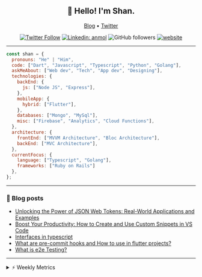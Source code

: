 <h2 align="center">👋 Hello! I'm Shan.</h2>
<p align="center">
  <a href="https://medium.com/feed/@shan-shaji">Blog</a> •
  <a href="https://twitter.com/intent/follow?screen_name=shan__shaji">Twitter</a>
</p>

<p align="center"><a href="https://twitter.com/intent/follow?screen_name=shan__shaji"><img src="https://img.shields.io/twitter/follow/shan__shaji?style=flat" alt="Twitter Follow"></a>
<a href="https://www.linkedin.com/in/shan-shaji/"><img src="https://img.shields.io/badge/shan-shaji?style=flat-square&amp;logo=Linkedin&amp;logoColor=white&amp;link=https://www.linkedin.com/in/shan-shaji/" alt="Linkedin: anmol"></a>
<img src="https://img.shields.io/github/followers/shan-shaji?label=Follow&amp;style=social" alt="GitHub followers">
<a href="http://shan-shaji.github.io/"><img src="https://img.shields.io/badge/Website-46a2f1.svg?&amp;style=flat-square&amp;logo=Google-Chrome&amp;logoColor=white&amp;link=http://shan-shaji.github.io/" alt="website"></a></p>

<hr>

```javascript
const shan = {
  pronouns: "He" | "Him",
  code: ["Dart", "Javascript", "Typescript", "Python", "Golang"],
  askMeAbout: ["Web dev", "Tech", "App dev", "Designing"],
  technologies: {
    backEnd: {
      js: ["Node JS", "Express"],
    },
    mobileApp: {
      hybrid: ["Flutter"],
    },
    databases: ["Mongo", "MySql"],
    misc: ["Firebase", "Analytics", "Cloud Functions"],
  },
  architecture: {
    frontEnd: ["MVVM Architecture", "Bloc Architecture"],
    backEnd: ["MVC Architecture"],
  },
  currentFocus: {
    language: ["Typescript", "Golang"],
    frameworks: ["Ruby on Rails"]
  },
};
```

<hr>

<!-- I love connecting with different people</b> so if you want to say <b>hi, I'll be happy to meet you more!</b> 😊</em> -->

### 📕 Blog posts

<!-- BLOG-POST-LIST:START -->
- [Unlocking the Power of JSON Web Tokens: Real-World Applications and Examples](https://dev.to/shanshaji/unlocking-the-power-of-json-web-tokens-real-world-applications-and-examples-1m30)
- [Boost Your Productivity: How to Create and Use Custom Snippets in VS Code](https://dev.to/shanshaji/boost-your-productivity-how-to-create-and-use-custom-snippets-in-vs-code-5bbo)
- [Interfaces in typescript](https://dev.to/shanshaji/interfaces-in-typescript-55f8)
- [What are pre-commit hooks and How to use in flutter projects?](https://dev.to/shanshaji/what-are-pre-commit-hooks-and-how-to-use-in-flutter-projects-4c0m)
- [What is e2e Testing?](https://dev.to/shanshaji/what-is-e2e-testing-1eg0)
<!-- BLOG-POST-LIST:END -->

<hr>
<details>
    <summary>⚡ Weekly Metrics</summary>
    <p>
    
<!--START_SECTION:waka-->
![Code Time](http://img.shields.io/badge/Code%20Time-1%2C999%20hrs%2050%20mins-blue)

![Profile Views](http://img.shields.io/badge/Profile%20Views-4-blue)

**🐱 My GitHub Data** 

> 📦 ? Used in GitHub's Storage 
 > 
> 🏆 270 Contributions in the Year 2023
 > 
> 💼 Opted to Hire
 > 
> 📜 131 Public Repositories 
 > 
> 🔑 0 Private Repositories 
 > 
**I'm a Night 🦉** 

```text
🌞 Morning                4109 commits        ███░░░░░░░░░░░░░░░░░░░░░░   10.94 % 
🌆 Daytime                10075 commits       ███████░░░░░░░░░░░░░░░░░░   26.81 % 
🌃 Evening                17494 commits       ████████████░░░░░░░░░░░░░   46.56 % 
🌙 Night                  5896 commits        ████░░░░░░░░░░░░░░░░░░░░░   15.69 % 
```
📅 **I'm Most Productive on Thursday** 

```text
Monday                   5274 commits        ████░░░░░░░░░░░░░░░░░░░░░   14.04 % 
Tuesday                  5944 commits        ████░░░░░░░░░░░░░░░░░░░░░   15.82 % 
Wednesday                4715 commits        ███░░░░░░░░░░░░░░░░░░░░░░   12.55 % 
Thursday                 8095 commits        █████░░░░░░░░░░░░░░░░░░░░   21.54 % 
Friday                   6393 commits        ████░░░░░░░░░░░░░░░░░░░░░   17.01 % 
Saturday                 3510 commits        ██░░░░░░░░░░░░░░░░░░░░░░░   09.34 % 
Sunday                   3643 commits        ██░░░░░░░░░░░░░░░░░░░░░░░   09.70 % 
```


📊 **This Week I Spent My Time On** 

```text
🕑︎ Time Zone: Asia/Kolkata

💬 Programming Languages: 
Dart                     8 hrs 43 mins       ████████████████░░░░░░░░░   64.67 % 
TypeScript               2 hrs 32 mins       █████░░░░░░░░░░░░░░░░░░░░   18.81 % 
YAML                     56 mins             ██░░░░░░░░░░░░░░░░░░░░░░░   07.01 % 
Text                     31 mins             █░░░░░░░░░░░░░░░░░░░░░░░░   03.87 % 
JSON                     17 mins             █░░░░░░░░░░░░░░░░░░░░░░░░   02.22 % 

🔥 Editors: 
Android Studio           10 hrs 10 mins      ███████████████████░░░░░░   75.44 % 
VS Code                  3 hrs 18 mins       ██████░░░░░░░░░░░░░░░░░░░   24.56 % 

🐱‍💻 Projects: 
turbo-flutter            9 hrs 51 mins       ██████████████████░░░░░░░   73.02 % 
homeday                  2 hrs 30 mins       █████░░░░░░░░░░░░░░░░░░░░   18.55 % 
ruby-blog                17 mins             █░░░░░░░░░░░░░░░░░░░░░░░░   02.15 % 
coverage_test            16 mins             █░░░░░░░░░░░░░░░░░░░░░░░░   02.03 % 
block-mate               14 mins             ░░░░░░░░░░░░░░░░░░░░░░░░░   01.83 % 

💻 Operating System: 
Mac                      13 hrs 29 mins      █████████████████████████   100.00 % 
```

**I Mostly Code in Dart** 

```text
Dart                     52 repos            ███████████░░░░░░░░░░░░░░   45.22 % 
Python                   5 repos             █░░░░░░░░░░░░░░░░░░░░░░░░   04.35 % 
Ruby                     3 repos             █░░░░░░░░░░░░░░░░░░░░░░░░   02.61 % 
Go                       3 repos             █░░░░░░░░░░░░░░░░░░░░░░░░   02.61 % 
Shell                    1 repo              ░░░░░░░░░░░░░░░░░░░░░░░░░   00.87 % 
```




 Last Updated on 27/04/2023 18:46:55 UTC
<!--END_SECTION:waka-->

</p>
 </details>
